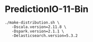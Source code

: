 # PredictionIO-11-Bin
```shell
./make-distribution.sh \
   -Dscala.version=2.11.8 \
   -Dspark.version=2.1.1 \
   -Delasticsearch.version=5.3.2
```
